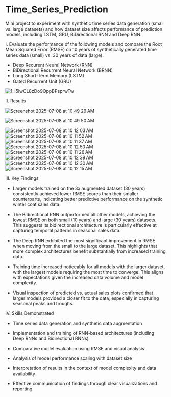 # Time_Series_Prediction
Mini project to experiment with synthetic time series data generation (small vs. large datasets) and how dataset size affects performance of prediction models, including LSTM, GRU, BiDirectional RNN and Deep RNN. 


I. Evaluate the performance of the following models and compare the Root Mean Squared Error (RMSE) on 10 years of synthetically generated time series data (small) vs. 30 years of data (large). 

* Deep Recurent Neural Network (RNN)
* BiDirectional Recurrent Neural Network (BRNN)
* Long Short-Term Memory (LSTM)
* Gated Recurrent Unit (GRU)

![1_I5iwCL8zDo9OppBPsprwTw](https://github.com/user-attachments/assets/61f38847-44c8-44f8-b915-82139c130eb7)


II. Results


![Screenshot 2025-07-08 at 10 49 29 AM](https://github.com/user-attachments/assets/158b1a20-d560-424d-b247-030632cb54a5)



![Screenshot 2025-07-08 at 10 49 50 AM](https://github.com/user-attachments/assets/80b2a39f-0603-4e66-8ec7-556dcaff70f0)



![Screenshot 2025-07-08 at 10 12 03 AM](https://github.com/user-attachments/assets/4a0e84b8-1d3e-4e1b-bb16-1b691dba8406)
![Screenshot 2025-07-08 at 10 11 52 AM](https://github.com/user-attachments/assets/e8e5189a-cc28-4cea-a094-1bbe816c6253)
![Screenshot 2025-07-08 at 10 11 37 AM](https://github.com/user-attachments/assets/9643e136-8728-4fcf-be41-df031fa45019)
![Screenshot 2025-07-08 at 10 12 50 AM](https://github.com/user-attachments/assets/b7b20c85-49a1-4e4e-a5d3-da0f81e79300)
![Screenshot 2025-07-08 at 10 11 26 AM](https://github.com/user-attachments/assets/0957cff0-4c57-4f46-9091-4c46527beed8)
![Screenshot 2025-07-08 at 10 12 39 AM](https://github.com/user-attachments/assets/ce32251a-1b74-4144-8841-d25aa634d3ae)
![Screenshot 2025-07-08 at 10 12 30 AM](https://github.com/user-attachments/assets/65a4280c-4163-403f-bec5-f7ecd2b76d0f)
![Screenshot 2025-07-08 at 10 12 15 AM](https://github.com/user-attachments/assets/d7998d96-cb17-417f-98cb-23313e102a05)


III. Key Findings
* Larger models trained on the 3x augmented dataset (30 years) consistently achieved lower RMSE scores than their smaller counterparts, indicating better predictive performance on the synthetic winter coat sales data.

* The Bidirectional RNN outperformed all other models, achieving the lowest RMSE on both small (10 years) and large (30 years) datasets. This suggests its bidirectional architecture is particularly effective at capturing temporal patterns in seasonal sales data.

* The Deep RNN exhibited the most significant improvement in RMSE when moving from the small to the large dataset. This highlights that more complex architectures benefit substantially from increased training data.

* Training time increased noticeably for all models with the larger dataset, with the largest models requiring the most time to converge. This aligns with expectations given the increased data volume and model complexity.

* Visual inspection of predicted vs. actual sales plots confirmed that larger models provided a closer fit to the data, especially in capturing seasonal peaks and troughs.

IV. Skills Demonstrated
* Time series data generation and synthetic data augmentation

* Implementation and training of RNN-based architectures (including Deep RNNs and Bidirectional RNNs)

* Comparative model evaluation using RMSE and visual analysis

* Analysis of model performance scaling with dataset size

* Interpretation of results in the context of model complexity and data availability

* Effective communication of findings through clear visualizations and reporting


